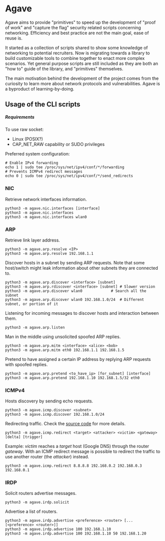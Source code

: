 # Agave

Agave aims to provide "primitives" to speed up the development of "proof of work" and "capture the flag" security related scripts concerning networking. Efficiency and best practice are not the main goal, ease of reuse is.

It started as a collection of scripts shared to show some knowledge of networking to potential recruiters. Now is migrating towards a library to build customizable tools to combine together to enact more complex scenarios. Yet general purpose scripts are still included as they are both an "how to" guide of the library, and "primitives" themselves.

The main motivation behind the development of the project comes from the curiosity to learn more about network protocols and vulnerabilities. Agave is a byproduct of learning-by-doing.

## Usage of the CLI scripts

##### Requirements

To use raw socket:
- Linux (POSIX?)
- CAP_NET_RAW capability or SUDO privileges

Preferred system configuration:
```
# Enable IPv4 forwarding
echo 1 | sudo tee /proc/sys/net/ipv4/conf/*/forwarding
# Prevents ICMPv4 redirect messages
echo 0 | sudo tee /proc/sys/net/ipv4/conf/*/send_redirects
```

### NIC

Retrieve network interfaces information.
```
python3 -m agave.nic.interfaces [interface]
python3 -m agave.nic.interfaces
python3 -m agave.nic.interfaces wlan0
```

### ARP

Retrieve link layer address.
```
python3 -m agave.arp.resolve <IP>
python3 -m agave.arp.resolve 192.168.1.1
```
Discover hosts in a subnet by sending ARP requests. Note that some host/switch might leak information about other subnets they are connected to.
```
python3 -m agave.arp.discover <interface> [subnet]
python3 -m agave.arp.rdiscover <interface> [subnet]	# Slower version
python3 -m agave.arp.discover wlan0				# Search all the subnet
python3 -m agave.arp.discover wlan0 192.168.1.0/24	# Different subnet, or portion of it
```
Listening for incoming messages to discover hosts and interaction between them.
```
python3 -m agave.arp.listen
```
Man in the middle using unsolicited spoofed ARP replies.
```
python3 -m agave.arp.mitm <interface> <alice> <bob>
python3 -m agave.arp.mitm eth0 192.168.1.1 192.168.1.5
```
Pretend to have assigned a certain IP address by replying ARP requests with spoofed replies.
```
python3 -m agave.arp.pretend <to_have_ip> [for_subnet] [interface]
python3 -m agave.arp.pretend 192.168.1.10 192.168.1.5/32 eth0
```

### ICMPv4

Hosts discovery by sending echo requests.
```
python3 -m agave.icmp.discover <subnet>
python3 -m agave.icmp.discover 192.168.1.0/24
```
Redirecting traffic. Check the [source code](agave/icmp/redirect.py) for more details.
```
python3 -m agave.icmp.redirect <target> <attacker> <victim> <gateway> [delta] [trigger]
```
Example:
*victim* reaches a *target* host (Google DNS) through the router *gateway*. With an ICMP redirect message is possible to redirect the traffic to use another router (the *attacker*) instead.
```
python3 -m agave.icmp.redirect 8.8.8.8 192.168.0.2 192.168.0.3 192.168.0.1
```

### IRDP

Solicit routers advertise messages.
```
python3 -m agave.irdp.solicit
```
Advertise a list of routers.
```
python3 -m agave.irdp.advertise <preference> <router> [...[<preference> <router>]]
python3 -m agave.irdp.advertise 100 192.168.1.10
python3 -m agave.irdp.advertise 100 192.168.1.10 50 192.168.1.20
```
